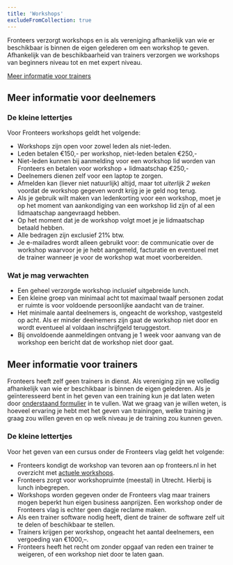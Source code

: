 ```yaml
---
title: 'Workshops'
excludeFromCollection: true
---
```


Fronteers verzorgt workshops en is als vereniging afhankelijk van wie er beschikbaar is binnen de eigen gelederen om een workshop te geven. Afhankelijk van de beschikbaarheid van trainers verzorgen we workshops van beginners niveau tot en met expert niveau.

[Meer informatie voor trainers](#meer-informatie-voor-trainers)

## Meer informatie voor deelnemers

### De kleine lettertjes

Voor Fronteers workshops geldt het volgende:

-   Workshops zijn open voor zowel leden als niet-leden.
-   Leden betalen €150,- per workshop, niet-leden betalen €250,-
-   Niet-leden kunnen bij aanmelding voor een workshop lid worden van Fronteers en betalen voor workshop + lidmaatschap €250,-
-   Deelnemers dienen zelf voor een laptop te zorgen.
-   Afmelden kan (liever niet natuurlijk) altijd, maar tot _uiterlijk 2 weken_ voordat de workshop gegeven wordt krijg je je geld nog terug.
-   Als je gebruik wilt maken van ledenkorting voor een workshop, moet je op het moment van aankondiging van een workshop lid zijn of al een lidmaatschap aangevraagd hebben.
-   Op het moment dat je de workshop volgt moet je je lidmaatschap betaald hebben.
-   Alle bedragen zijn exclusief 21% btw.
-   Je e-mailadres wordt alleen gebruikt voor: de communicatie over de workshop waarvoor je je hebt aangemeld, facturatie en eventueel met de trainer wanneer je voor de workshop wat moet voorbereiden.

### Wat je mag verwachten

-   Een geheel verzorgde workshop inclusief uitgebreide lunch.
-   Een kleine groep van minimaal acht tot maximaal twaalf personen zodat er ruimte is voor voldoende persoonlijke aandacht van de trainer.
-   Het minimale aantal deelnemers is, ongeacht de workshop, vastgesteld op acht. Als er minder deelnemers zijn gaat de workshop niet door en wordt eventueel al voldaan inschrijfgeld teruggestort.
-   Bij onvoldoende aanmeldingen ontvang je 1 week voor aanvang van de workshop een bericht dat de workshop niet door gaat.

## Meer informatie voor trainers

Fronteers heeft zelf geen trainers in dienst. Als vereniging zijn we volledig afhankelijk van wie er beschikbaar is binnen de eigen gelederen. Als je geïnteresseerd bent in het geven van een training kun je dat laten weten door [onderstaand formulier](#formulier-1) in te vullen. Wat we graag van je willen weten, is hoeveel ervaring je hebt met het geven van trainingen, welke training je graag zou willen geven en op welk niveau je de training zou kunnen geven.

### De kleine lettertjes

Voor het geven van een cursus onder de Fronteers vlag geldt het volgende:

-   Fronteers kondigt de workshop van tevoren aan op fronteers.nl in het overzicht met [actuele workshops](/workshops).
-   Fronteers zorgt voor workshopruimte (meestal) in Utrecht. Hierbij is lunch inbegrepen.
-   Workshops worden gegeven onder de Fronteers vlag maar trainers mogen beperkt hun eigen business aanprijzen. Een workshop onder de Fronteers vlag is echter geen dagje reclame maken.
-   Als een trainer software nodig heeft, dient de trainer de software zelf uit te delen of beschikbaar te stellen.
-   Trainers krijgen per workshop, ongeacht het aantal deelnemers, een vergoeding van €1000,–.
-   Fronteers heeft het recht om zonder opgaaf van reden een trainer te weigeren, of een workshop niet door te laten gaan.
